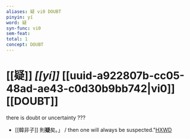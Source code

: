 ```yaml
---
aliases: 疑 vi0 DOUBT
pinyin: yí
word: 疑
syn-func: vi0
sem-feat: 
total: 1
concept: DOUBT 
---
```

# [[疑]] *[[yí]]*  [[uuid-a922807b-cc05-48ad-ae43-c0d30b9bb742|vi0]] [[DOUBT]]
there is doubt or uncertainty ???
 - [[韓非子]] 則**疑**矣。」 / then one will always be suspected."[HXWD](https://hxwd.org/textview.html?location=KR3c0005_tls_038-52a.4)